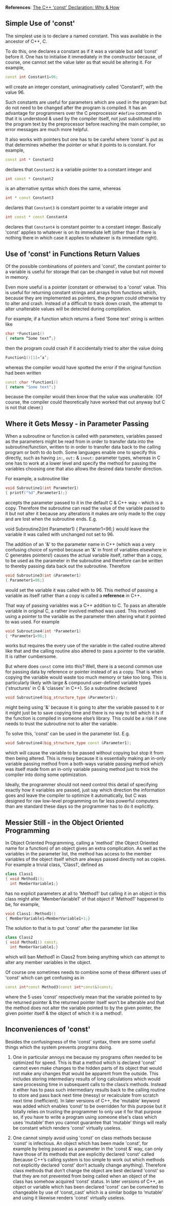 **References**: [The C++ 'const' Declaration: Why & How](http://duramecho.com/ComputerInformation/WhyHowCppConst.html)

## Simple Use of 'const'

The simplest use is to declare a named constant. This was available in the ancestor of C++, C.

To do this, one declares a constant as if it was a variable but add ‘const’ before it. One has to initialise it immediately in the constructor because, of course, one cannot set the value later as that would be altering it. For example,

```c++
const int Constant1=96;
```

will create an integer constant, unimaginatively called 'Constant1', with the value 96.

Such constants are useful for parameters which are used in the program but do not need to be changed after the program is compiled. It has an advantage for programmers over the C preprocessor `#define` command in that it is understood & used by the compiler itself, not just substituted into the program text by the preprocessor before reaching the main compiler, so error messages are much more helpful.

It also works with pointers but one has to be careful where ‘const’ is put as that determines whether the pointer or what it points to is constant. For example,

```c++
const int * Constant2
```

declares that `Constant2` is a variable pointer to a constant integer and

```c++
int const * Constant2
```

is an alternative syntax which does the same, whereas

```c++
int * const Constant3
```

declares that `Constant3` is constant pointer to a variable integer and

```c++
int const * const Constant4
```

declares that `Constant4` is constant pointer to a constant integer. Basically 'const' applies to whatever is on its immediate left (other than if there is nothing there in which case it applies to whatever is its immediate right).

## Use of 'const' in Functions Return Values

Of the possible combinations  of pointers and 'const', the constant pointer to a variable is useful for storage that can be changed in value but not moved in memory.

Even more useful is a pointer (constant or otherwise) to a 'const' value. This is useful for returning constant strings and arrays from functions which, because they are implemented as pointers, the program could otherwise try to alter and crash. Instead of a difficult to track down crash, the attempt to alter unalterable values will be detected during compilation.

For example, if a function which returns a fixed ‘Some text’ string is written like

```c++
char *Function1()
{ return “Some text”;}
```

then the program could crash if it accidentally tried to alter the value doing

```c++
Function1()[1]=’a’;
```

whereas the compiler would have spotted the error if the original function had been written

```c++
const char *Function1()
{ return "Some text";}
```

because the compiler would then know that the value was unalterable. (Of course, the compiler could theoretically have worked that out anyway but C is not that clever.)

## Where it Gets Messy - in Parameter Passing

When a subroutine or function is called with parameters, variables passed as the parameters might be read from in order to transfer data into the subroutine/function, written to in order to transfer data back to the calling program or both to do both. Some languages enable one to specify this directly, such as having `in:`, `out:` & `inout:` parameter types, whereas in C one has to work at a lower level and specify the method for passing the variables choosing one that also allows the desired data transfer direction.

For example, a subroutine like

```c++
void Subroutine1(int Parameter1)
{ printf("%d",Parameter1);}
```

accepts the parameter passed to it in the default C & C++ way - which is a copy. Therefore the subroutine can read the value of the variable passed to it but not alter it because any alterations it makes are only made to the copy and are lost when the subroutine ends. E.g.

void Subroutine2(int Parameter1)
{ Parameter1=96;}
would leave the variable it was called with unchanged not set to 96.

The addition of an '&' to the parameter name in C++ (which was a very confusing choice of symbol because an '&' in front of variables elsewhere in C generates pointers!) causes the actual variable itself, rather than a copy, to be used as the parameter in the subroutine and therefore can be written to thereby passing data back out the subroutine. Therefore

```c++
void Subroutine3(int &Parameter1) 
{ Parameter1=96;}
```

would set the variable it was called with to 96. This method of passing a variable as itself rather than a copy is called a **reference** in C++.

That way of passing variables was a C++ addition to C. To pass an alterable variable in original C, a rather involved method was used. This involved using a pointer to the variable as the parameter then altering what it pointed to was used. For example

```c++
void Subroutine4(int *Parameter1) 
{ *Parameter1=96;}
```

works but requires the every use of the variable in the called routine altered like that and the calling routine also altered to pass a pointer to the variable. It is rather cumbersome.

But where does `const` come into this? Well, there is a second common use for passing data by reference or pointer instead of as a copy. That is when copying the variable would waste too much memory or take too long. This is particularly likely with large & compound user-defined variable types ('structures' in C & 'classes' in C++). So a subroutine declared

```c++
void Subroutine4(big_structure_type &Parameter1);
```

might being using '&' because it is going to alter the variable passed to it or it might just be to save copying time and there is no way to tell which it is if the function is compiled in someone else’s library. This could be a risk if one needs to trust the subroutine not to alter the variable.

To solve this, 'const' can be used in the parameter list. E.g.

```c++
void Subroutine4(big_structure_type const &Parameter1);
```

which will cause the variable to be passed without copying but stop it from then being altered. This is messy because it is essentially making an in-only variable passing method from a both-ways variable passing method which was itself made from an in-only variable passing method just to trick the compiler into doing some optimization.

Ideally, the programmer should not need control this detail of specifying exactly how it variables are passed, just say which direction the information goes and leave the compiler to optimize it automatically, but C was designed for raw low-level programming on far less powerful computers than are standard these days so the programmer has to do it explicitly.

## Messier Still - in the Object Oriented Programming

In Object Oriented Programming, calling a 'method' (the Object Oriented name for a function) of an object gives an extra complication. As well as the variables in the parameter list, the method has access to the member variables of the object itself which are always passed directly not as copies. For example a trivial class, 'Class1', defined as

```c++
class Class1
{ void Method1();
  int MemberVariable1;}
```

has no explicit parameters at all to 'Method1' but calling it in an object in this class might alter 'MemberVariable1' of that object if 'Method1' happened to be, for example,

```c++
void Class1::Method1()
{ MemberVariable1=MemberVariable1+1;}
```

The solution to that is to put 'const' after the parameter list like

```c++
class Class2
{ void Method1() const;
  int MemberVariable1;}
```

which will ban Method1 in Class2 from being anything which can attempt to alter any member variables in the object.

Of course one sometimes needs to combine some of these different uses of 'const' which can get confusing as in

```c++
const int*const Method3(const int*const&)const;
```

where the 5 uses 'const' respectively mean that the variable pointed to by the returned pointer & the returned pointer itself won’t be alterable and that the method does not alter the variable pointed to by the given pointer, the given pointer itself & the object of which it is a method!.

## Inconveniences of 'const'

Besides the confusingness of the 'const' syntax, there are some useful things which the system prevents programs doing.

1. One in particular annoys me because my programs often needed to be optimized for speed. This is that a method which is declared 'const' cannot even make changes to the hidden parts of its object that would not make any changes that would be apparent from the outside. This includes storing intermediary results of long calculations which would save processing time in subsequent calls to the class’s methods. Instead it either has to pass such intermediary results back to the calling routine to store and pass back next time (messy) or recalculate from scratch next time (inefficient). In later versions of C++, the 'mutable' keyword was added which enables ‘const’ to be overridden for this purpose but it totally relies on trusting the programmer to only use it for that purpose so, if you have to write a program using someone else's class which uses ‘mutable’ then you cannot guarantee that ‘mutable’ things will really be constant which renders 'const' virtually useless.

2. One cannot simply avoid using 'const' on class methods because 'const' is infectious. An object which has been made 'const', for example by being passed as a parameter in the 'const &' way, can only have those of its methods that are explicitly declared 'const' called (because C++’s calling system is too simple to work out which methods not explicitly declared 'const' don’t actually change anything). Therefore class methods that don’t change the object are best declared 'const' so that they are not prevented from being called when an object of the class has somehow acquired ‘const’ status. In later versions of C++, an object or variable which has been declared 'const' can be converted to changeable by use of ‘const_cast’ which is a similar bodge to ‘mutable’ and using it likewise renders 'const' virtually useless.

